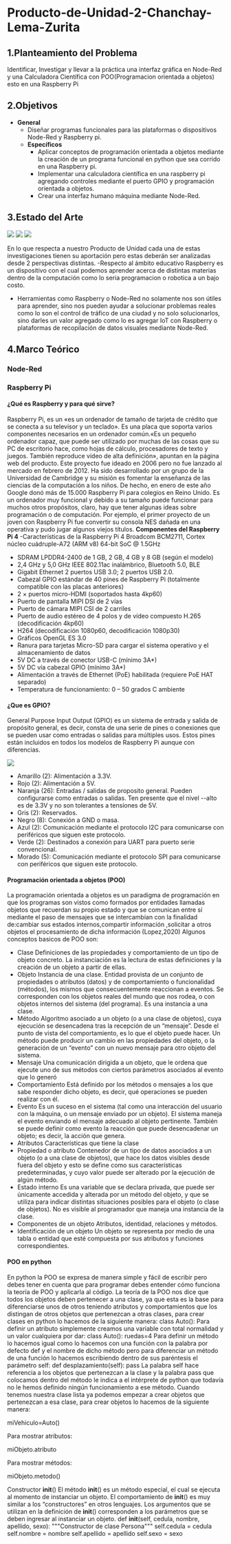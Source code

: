 # Producto-de-Unidad-2-Chanchay-Lema-Zurita

## 1.Planteamiento del Problema
Identificar, Investigar y llevar a la práctica una interfaz gráfica en Node-Red y una Calculadora Científica con POO(Programacion orientada a objetos) esto en una Raspberry Pi

## 2.Objetivos
- **General**
     - Diseñar programas funcionales para las plataformas o dispositivos Node-Red y Raspberry pi.
   - **Específicos**
     - Aplicar conceptos de programación orientada a objetos mediante la creación de un programa funcional en python que sea corrido en una Raspberry pi.
     - Implementar una calculadora científica en una raspberry pi agregando controles mediante el puerto GPIO y programación orientada a objetos.
     - Crear una interfaz humano máquina mediante Node-Red.
     
## 3.Estado del Arte
![](img/1.png)
![](img/2.png)
![](img/3.png)

En lo que respecta a nuestro Producto de Unidad cada una de estas investigaciones tienen su aportación pero estas deberán ser analizadas desde 2 perspectivas distintas.
 -Respecto al ámbito educativo Raspberry es un dispositivo con el cual podemos aprender acerca de distintas materias dentro de la computación como lo seria programacion o robotica a un bajo costo.
 - Herramientas como Raspberry o Node-Red no solamente nos son útiles para aprender, sino nos pueden ayudar  a solucionar problemas reales como lo son el control de tráfico de una ciudad y no solo solucionarlos, sino darles un valor agregado como lo es agregar IoT con Raspberry o plataformas de recopilación de datos visuales mediante Node-Red.
 
## 4.Marco Teórico
### Node-Red

### Raspberry Pi
#### ¿Qué es Raspberry y para qué sirve? 
Raspberry Pi, es un «es un ordenador de tamaño de tarjeta de crédito que se conecta a su televisor y un teclado». Es una placa que soporta varios componentes necesarios en un ordenador común.«Es un pequeño ordenador capaz, que puede ser utilizado por muchas de las cosas que su PC de escritorio hace, como hojas de cálculo, procesadores de texto y juegos. También reproduce vídeo de alta definición», apuntan en la página web del producto.
Este proyecto fue ideado en 2006 pero no fue lanzado al mercado en febrero de 2012. Ha sido desarrollado por un grupo de la Universidad de Cambridge y su misión es fomentar la enseñanza de las ciencias de la computación a los niños. De hecho, en enero de este año Google donó más de 15.000 Raspberry Pi para colegios en Reino Unido.
Es un ordenador muy funcional y debido a su tamaño puede funcionar para muchos otros propósitos, claro, hay que tener algunas ideas sobre programación o de computación. Por ejemplo, el primer proyecto de un joven con Raspberry Pi fue convertir su consola NES dañada en una operativa y pudo jugar algunos viejos títulos.
**Componentes del Raspberry Pi 4**
-Características de la Raspberry Pi 4 Broadcom BCM2711, Cortex núcleo cuádruple-A72 (ARM v8) 64-bit SoC @ 1.5GHz 
- SDRAM LPDDR4-2400 de 1 GB, 2 GB, 4 GB y 8 GB (según el modelo) 
- 2,4 GHz y 5,0 GHz IEEE 802.11ac inalámbrico, Bluetooth 5.0, BLE 
- Gigabit Ethernet 2 puertos USB 3.0; 2 puertos USB 2.0. 
- Cabezal GPIO estándar de 40 pines de Raspberry Pi (totalmente compatible con las placas anteriores) 
- 2 × puertos micro-HDMI (soportados hasta 4kp60) 
- Puerto de pantalla MIPI DSI de 2 vías 
- Puerto de cámara MIPI CSI de 2 carriles 
- Puerto de audio estéreo de 4 polos y de vídeo compuesto H.265 (decodificación 4kp60) 
- H264 (decodificación 1080p60, decodificación 1080p30) 
- Gráficos OpenGL ES 3.0 
- Ranura para tarjetas Micro-SD para cargar el sistema operativo y el almacenamiento de datos 
- 5V DC a través de conector USB-C (mínimo 3A*) 
- 5V DC vía cabezal GPIO (mínimo 3A*)
- Alimentación a través de Ethernet (PoE) habilitada (requiere PoE HAT separado) 
- Temperatura de funcionamiento: 0 – 50 grados C ambiente
#### ¿Que es GPIO?
General Purpose Input Output (GPIO) es un sistema de entrada y salida de propósito general, es decir, consta de una serie de pines o conexiones que se pueden usar como entradas o salidas para múltiples usos. Estos pines están incluidos en todos los modelos de Raspberry Pi aunque con diferencias.

![](img/4.png)

- Amarillo (2): Alimentación a 3.3V.
- Rojo (2): Alimentación a 5V.
- Naranja (26): Entradas / salidas de proposito general. Pueden configurarse como entradas o salidas. Ten presente que el nivel --alto es de 3.3V y no son tolerantes a tensiones de 5V.
- Gris (2): Reservados.
- Negro (8): Conexión a GND o masa.
- Azul (2): Comunicación mediante el protocolo I2C para comunicarse con periféricos que siguen este protocolo.
- Verde (2): Destinados a conexión para UART para puerto serie convencional.
- Morado (5): Comunicación mediante el protocolo SPI para comunicarse con periféricos que siguen este protocolo.

#### Programación orientada a objetos (POO)
La programación orientada a objetos es un paradigma de programación en que los programas son vistos como formados por entidades llamadas objetos que recuerdan su propio estado y que se comunican entre sí mediante el paso de mensajes que se intercambian con la finalidad de:cambiar sus estados internos,compartir información ,solicitar a otros objetos el procesamiento de dicha información (Lopez,2020)
Algunos conceptos basicos de POO son: 
- Clase
Definiciones de las propiedades y comportamiento de un tipo de objeto concreto. La instanciación es la lectura de estas definiciones y la creación de un objeto a partir de ellas.
- Objeto
Instancia de una clase. Entidad provista de un conjunto de propiedades o atributos (datos) y de comportamiento o funcionalidad (métodos), los mismos que consecuentemente reaccionan a eventos. Se corresponden con los objetos reales del mundo que nos rodea, o con objetos internos del sistema (del programa). Es una instancia a una clase.
- Método
Algoritmo asociado a un objeto (o a una clase de objetos), cuya ejecución se desencadena tras la recepción de un “mensaje”. Desde el punto de vista del comportamiento, es lo que el objeto puede hacer. Un método puede producir un cambio en las propiedades del objeto, o la generación de un “evento” con un nuevo mensaje para otro objeto del sistema.
- Mensaje
Una comunicación dirigida a un objeto, que le ordena que ejecute uno de sus métodos con ciertos parámetros asociados al evento que lo generó
- Comportamiento
Está definido por los métodos o mensajes a los que sabe responder dicho objeto, es decir, qué operaciones se pueden realizar con él.
- Evento
Es un suceso en el sistema (tal como una interacción del usuario con la máquina, o un mensaje enviado por un objeto). El sistema maneja el evento enviando el mensaje adecuado al objeto pertinente. También se puede definir como evento la reacción que puede desencadenar un objeto; es decir, la acción que genera.
- Atributos
Características que tiene la clase
- Propiedad o atributo
Contenedor de un tipo de datos asociados a un objeto (o a una clase de objetos), que hace los datos visibles desde fuera del objeto y esto se define como sus características predeterminadas, y cuyo valor puede ser alterado por la ejecución de algún método.
- Estado interno
Es una variable que se declara privada, que puede ser únicamente accedida y alterada por un método del objeto, y que se utiliza para indicar distintas situaciones posibles para el objeto (o clase de objetos). No es visible al programador que maneja una instancia de la clase.
- Componentes de un objeto
Atributos, identidad, relaciones y métodos.
- Identificación de un objeto
Un objeto se representa por medio de una tabla o entidad que esté compuesta por sus atributos y funciones correspondientes.
#### POO en python
En python la POO se expresa de manera simple y fácil de escribir pero debes tener en cuenta que para programar debes entender cómo funciona la teoría de POO y aplicarla al código.
La teoría de la POO nos dice que todos los objetos deben pertenecer a una clase, ya que esta es la base para diferenciarse unos de otros teniendo atributos y comportamientos que los distingan de otros objetos que pertenezcan a otras clases, para crear clases en python lo hacemos de la siguiente manera:
class Auto():
Para definir un atributo simplemente creamos una variable con total normalidad y un valor cualquiera por dar:
class Auto():
    ruedas=4
Para definir un método lo hacemos igual como lo hacemos con una función con la palabra por defecto def y el nombre de dicho método pero para diferenciar un método de una función lo hacemos escribiendo dentro de sus paréntesis el parámetro self:
def desplazamiento(self):
    pass
La palabra self hace referencia a los objetos que pertenezcan a la clase y la palabra pass que colocamos dentro del método le indica a el intérprete de python que todavía no le hemos definido ningún funcionamiento a ese método.
Cuando tenemos nuestra clase lista ya podemos empezar a crear objetos que pertenezcan a esa clase, para crear objetos lo hacemos de la siguiente manera:

miVehiculo=Auto()

Para mostrar atributos:

miObjeto.atributo

Para mostrar métodos:

miObjeto.metodo()
  
Constructor __init__()
El método __init__() es un método especial, el cual se ejecuta al momento de instanciar un objeto. El comportamiento de __init__() es muy similar a los “constructores” en otros lenguajes. Los argumentos que se utilizan en la definición de __init__() corresponden a los parámetros que se deben ingresar al instanciar un objeto.
   def __init__(self, cedula, nombre, apellido, sexo):
        """Constructor de clase Persona"""
        self.cedula = cedula
        self.nombre = nombre
        self.apellido = apellido
        self.sexo = sexo












